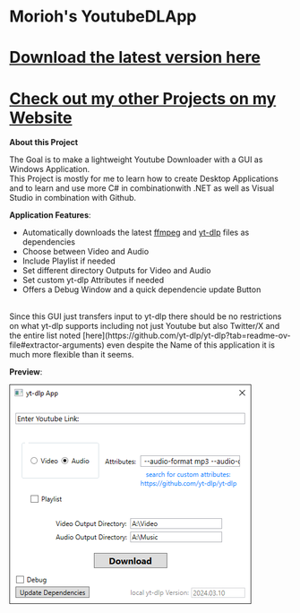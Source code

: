 # Morioh's YoutubeDLApp
# [Download the latest version here](https://github.com/xMorioh/YoutubeDLApp/releases/latest)
# [Check out my other Projects on my Website](https://xmorioh.gitlab.io/index.html)


**About this Project**

The Goal is to make a lightweight Youtube Downloader with a GUI as Windows Application.
<br>
This Project is mostly for me to learn how to create Desktop Applications and to learn and use more C# in combinationwith .NET as well as Visual Studio in combination with Github.


**Application Features**:
* Automatically downloads the latest [ffmpeg](https://github.com/BtbN/FFmpeg-Builds) and [yt-dlp](https://github.com/yt-dlp/yt-dlp) files as dependencies
* Choose between Video and Audio
* Include Playlist if needed
* Set different directory Outputs for Video and Audio
* Set custom yt-dlp Attributes if needed
* Offers a Debug Window and a quick dependencie update Button
<br>
Since this GUI just transfers input to yt-dlp there should be no restrictions on what yt-dlp supports including not just Youtube but also Twitter/X and the entire list noted [here](https://github.com/yt-dlp/yt-dlp?tab=readme-ov-file#extractor-arguments) even despite the Name of this application it is much more flexible than it seems.
<br>

**Preview**:

![YoutubeDLApp-Preview](https://github.com/xMorioh/YoutubeDLApp/blob/master/YoutubeDLApp-Preview.png)
